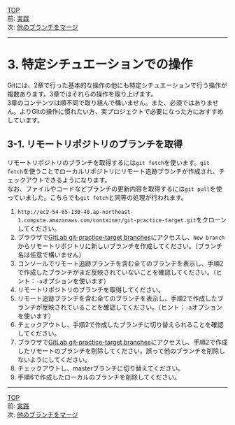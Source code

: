 [TOP](../README.md)   
前: [実践](../basic/basic-practice.md)  
次: [他のブランチをマージ](./merge.md)  

---

# 3. 特定シチュエーションでの操作
Gitには、2章で行った基本的な操作の他にも特定シチュエーションで行う操作が複数あります。3章ではそれらの操作を取り上げます。  
3章のコンテンツは順不同で取り組んで構いません。また、必須ではありません。よりGitの操作に慣れたい方、実プロジェクトで必要になった方におすすめしています。

## 3-1. リモートリポジトリのブランチを取得
リモートリポジトリのブランチを取得するには`git fetch`を使います。`git fetch`を使うことでローカルリポジトリにリモート追跡ブランチが作成され、チェックアウトできるようになります。  
なお、ファイルやコードなどブランチの更新内容を取得するには`git pull`を使っていました。こちらでも`git fetch`と同等の処理が行われます。

1. `http://ec2-54-65-130-40.ap-northeast-1.compute.amazonaws.com/container/git-practice-target.git`をクローンしてください。
2. ブラウザで[GitLab git-practice-target branches](http://ec2-54-65-130-40.ap-northeast-1.compute.amazonaws.com/container/git-practice-target/-/branches)にアクセスし、`New branch`からリモートリポジトリに新しいブランチを作成してください。（ブランチ名は任意で構いません）
3. コンソールでリモート追跡ブランチを含む全てのブランチを表示し、手順2で作成したブランチがまだ反映されていないことを確認してください。（ヒント：`-a`オプションを使います）
4. リモートリポジトリのブランチを取得してください。
5. リモート追跡ブランチを含む全てのブランチを表示し、手順2で作成したブランチが反映されていることを確認してください。（ヒント：`-a`オプションを使います）
6. チェックアウトし、手順2で作成したブランチに切り替えられることを確認してください。
7. ブラウザで[GitLab git-practice-target branches](http://ec2-54-65-130-40.ap-northeast-1.compute.amazonaws.com/container/git-practice-target/-/branches)にアクセスし、手順2で作成したリモートのブランチを削除してください。誤って他のブランチを削除しないようにしてください。
8. チェックアウトし、masterブランチに切り替えてください。
9. 手順6で作成したローカルのブランチを削除してください。

--- 

[TOP](../README.md)   
前: [実践](../basic/basic-practice.md)  
次: [他のブランチをマージ](./merge.md)  